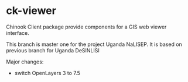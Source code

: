 # ck-viewer
Chinook Client package provide components for a GIS web viewer interface.

This branch is master one for the project Uganda NaLISEP.
It is based on previous branch for Uganda DeSINLISI

Major changes:
- switch OpenLayers 3 to 7.5
